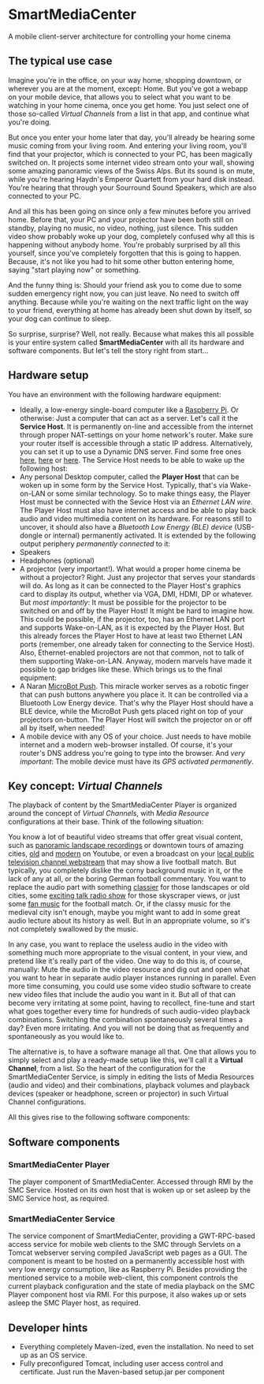 # SmartMediaCenter

A mobile client-server architecture for controlling your home cinema

## The typical use case

Imagine you're in the office, on your way home, shopping downtown, or wherever you are at the moment, except: Home. But you've got a webapp on your mobile device, that allows you to select what you want to be watching in your home cinema, once you get home. You just select one of those so-called *Virtual Channels* from a list in that app, and continue what you're doing.

But once you enter your home later that day, you'll already be hearing some music coming from your living room. And entering your living room, you'll find that your projector, which is connected to your PC, has been magically switched on. It projects some internet video stream onto your wall, showing some amazing panoramic views of the Swiss Alps. But its sound is on mute, while you're hearing Haydn's Emperor Quartett from your hard disk instead. You're hearing that through your Sourround Sound Speakers, which are also connected to your PC.

And all this has been going on since only a few minutes before you arrived home. Before that, your PC and your projector have been both still on standby, playing no music, no video, nothing, just silence. This sudden video show probably woke up your dog, completely confused why all this is happening without anybody home. You're probably surprised by all this yourself, since you've completely forgotten that this is going to happen. Because, it's not like you had to hit some other button entering home, saying "start playing now" or something. 

And the funny thing is: Should your friend ask you to come due to some sudden emergency right now, you can just leave. No need to switch off anything. Because while you're waiting on the next traffic light on the way to your friend, everything at home has already been shut down by itself, so your dog can continue to sleep.

So surprise, surprise? Well, not really. Because what makes this all possible is your entire system called **SmartMediaCenter** with all its hardware and software components. But let's tell the story right from start...

## Hardware setup

You have an environment with the following hardware equipment:
* Ideally, a low-energy single-board computer like a [Raspberry Pi](https://www.raspberrypi.org/). Or otherwise: Just a computer that can act as a server. Let's call it the **Service Host**. It is permanently on-line and accessible from the internet through proper NAT-settings on your home network's router. Make sure your router itself is accessible through a static IP address. Alternatively, you can set it up to use a Dynamic DNS server. Find some free ones [here](https://www.noip.com/free), [here](https://www.dnsdynamic.org/) or [here](http://www.dyndnss.net/updater.php). The Service Host needs to be able to wake up the following host:
* Any personal Desktop computer, called the **Player Host** that can be woken up in some form by the Service Host. Typically, that's via Wake-on-LAN or some similar technology. So to make things easy, the Player Host must be connected with the Sevice Host via an *Ethernet LAN wire*. The Player Host must also have internet access and be able to play back audio and video multimedia content on its hardware. For reasons still to uncover, it should also have a *Bluetooth Low Energy (BLE) device* (USB-dongle or internal) permanently activated. It is extended by the following output periphery *permanently connected* to it:
* Speakers
* Headphones (optional)
* A projector (very important!). What would a proper home cinema be without a projector? Right. Just any projector that serves your standards will do. As long as it can be connected to the Player Host's graphics card to display its output, whether via VGA, DMI, HDMI, DP or whatever. But *most importantly*: It must be possible for the projector to be switched on and off by the Player Host! It might be hard to imagine how. This could be possible, if the projector, too, has an Ethernet LAN port and supports Wake-on-LAN, as it is expected by the Player Host. But this already forces the Player Host to have at least two Ethernet LAN ports (remember, one already taken for connecting to the Service Host). Also, Ethernet-enabled projectors are not that common, not to talk of them supporting Wake-on-LAN. Anyway, modern marvels have made it possible to gap bridges like these. Which brings us to the final equipment:
* A Naran [MicroBot Push](https://prota.info/). This miracle worker serves as a robotic finger that can push buttons anywhere you place it. It can be controlled via a Bluetooth Low Energy device. That's why the Player Host should have a BLE device, while the MicroBot Push gets placed right on top of your projectors on-button. The Player Host will switch the projector on or off all by itself, when needed!
* A mobile device with any OS of your choice. Just needs to have mobile internet and a modern web-browser installed. Of course, it's your router's DNS address you're going to type into the browser. And *very important*: The mobile device must have its *GPS activated permanently*.

## Key concept: *Virtual Channels*

The playback of content by the SmartMediaCenter Player is organized around the concept of *Virtual Channels*, with *Media Resource* configurations at their base. Think of the following situation:

You know a lot of beautiful video streams that offer great visual content, such as [panoramic landscape recordings](https://www.youtube.com/channel/UCkRRgjvVUp40wNlE-9DEWbw/videos) or downtown tours of amazing cities, [old](https://www.youtube.com/channel/UCmkULBzDRR-VXwX3ffiYd3w/videos) and [modern](https://www.youtube.com/channel/UCBcVQr-07MH-p9e2kRTdB3A/videos) on Youtube, or even a broadcast on your [local public television channel webstream](https://www.zdf.de/live-tv) that may show a live football match. But typically, you completely dislike the corny background music in it, or the lack of any at all, or the boring German football commentary. You want to replace the audio part with something [classier](https://www.youtube.com/watch?v=4t3Vmo_EM8Y) for those landscapes or old cities, some [exciting talk radio show](https://www.youtube.com/user/ybrook/videos) for those skyscraper views, or just some [fan music](https://www.youtube.com/watch?v=APdC_YhkSd4) for the football match. Or, if the classy music for the medieval city isn't enough, maybe you might want to add in some great audio lecture about its history as well. But in an appropriate volume, so it's not completely swallowed by the music.

In any case, you want to replace the useless audio in the video with something much more appropriate to the visual content, in your view, and pretend like it's really part of the video. One way to do this is, of course, manually: Mute the audio in the video resource and dig out and open what you want to hear in separate audio player instances running in parallel. Even more time consuming, you could use some video studio software to create new video files that include the audio you want in it. But all of that can become very irritating at some point, having to recollect, fine-tune and start what goes together every time for hundreds of such audio-video playback combinations. Switching the combination spontaneously several times a day? Even more irritating. And you will not be doing that as frequently and spontaneously as you would like to.

The alternative is, to have a software manage all that. One that allows you to simply select and play a ready-made setup like this, we'll call it a **Virtual Channel**, from a list. So the heart of the configuration for the SmartMediaCenter Service, is simply in editing the lists of Media Resources (audio and video) and their combinations, playback volumes and playback devices (speaker or headphone, screen or projector) in such Virtual Channel configurations.

All this gives rise to the following software components:

## Software components

### SmartMediaCenter Player
The player component of SmartMediaCenter. Accessed through RMI by the SMC Service. Hosted on its own host that is woken up or set asleep by the SMC Service host, as required.

### SmartMediaCenter Service
The service component of SmartMediaCenter, providing a GWT-RPC-based access service for mobile web clients to the SMC through Servlets on a Tomcat webserver serving compiled JavaScript web pages as a GUI. The component is meant to be hosted on a permanently accessible host with very low energy consumption, like as Raspberry Pi. Besides providing the mentioned service to a mobile web-client, this component controls the current playback configuration and the state of media playback on the SMC Player component host via RMI. For this purpose, it also wakes up or sets asleep the SMC Player host, as required.

## Developer hints
* Everything completely Maven-ized, even the installation. No need to set up as an OS service.
* Fully preconfigured Tomcat, including user access control and certificate. Just run the Maven-based setup.jar per component 
